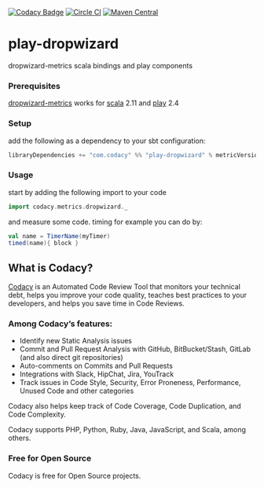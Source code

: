 [![Codacy Badge](https://api.codacy.com/project/badge/grade/beef0c99aa7b4579a8b3389916358232)](https://www.codacy.com/app/Codacy/play-dropwizard)
[![Circle CI](https://circleci.com/gh/codacy/play-dropwizard.svg?style=shield&circle-token=:circle-token)](https://circleci.com/gh/codacy/play-dropwizard)
[![Maven Central](https://maven-badges.herokuapp.com/maven-central/com.codacy/play-dropwizard_2.11/badge.svg)](https://maven-badges.herokuapp.com/maven-central/com.codacy/play-dropwizard_2.11)

# play-dropwizard
dropwizard-metrics scala bindings and play components

### Prerequisites
[dropwizard-metrics](http://dropwizard.github.io/metrics/3.1.0/) works for [scala](http://www.scala-lang.org/) 2.11 and [play](https://www.playframework.com/) 2.4 

### Setup
add the following as a dependency to your sbt configuration:

```scala
libraryDependencies += "com.codacy" %% "play-dropwizard" % metricVersion
```

### Usage
start by adding the following import to your code
```scala
import codacy.metrics.dropwizard._
````
and measure some code. timing for example you can do by:
```scala
val name = TimerName(myTimer)
timed(name){ block }
```

## What is Codacy?

[Codacy](https://www.codacy.com/) is an Automated Code Review Tool that monitors your technical debt, helps you improve your code quality, teaches best practices to your developers, and helps you save time in Code Reviews.

### Among Codacy’s features:

 - Identify new Static Analysis issues
 - Commit and Pull Request Analysis with GitHub, BitBucket/Stash, GitLab (and also direct git repositories)
 - Auto-comments on Commits and Pull Requests
 - Integrations with Slack, HipChat, Jira, YouTrack
 - Track issues in Code Style, Security, Error Proneness, Performance, Unused Code and other categories

Codacy also helps keep track of Code Coverage, Code Duplication, and Code Complexity.

Codacy supports PHP, Python, Ruby, Java, JavaScript, and Scala, among others.

### Free for Open Source

Codacy is free for Open Source projects.

